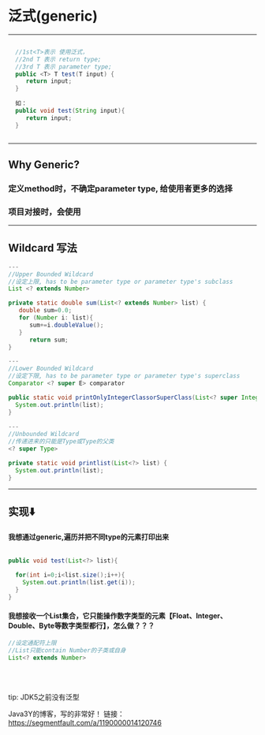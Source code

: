 # 泛式(generic)
---
```java

  //1st<T>表示 使用泛式，
  //2nd T 表示 return type;
  //3rd T 表示 parameter type;
  public <T> T test(T input) {
     return input;
  }
  
  如：
  public void test(String input){
     return input;
  }
  
```
---
## Why Generic?
### 定义method时，不确定parameter type, 给使用者更多的选择
### 项目对接时，会使用

---
## Wildcard 写法
```java
---
//Upper Bounded Wildcard
//设定上限, has to be parameter type or parameter type's subclass
List <? extends Number>

private static double sum(List<? extends Number> list) {
   double sum=0.0;
   for (Number i: list){
      sum+=i.doubleValue();
   }
      return sum;
}

---
//Lower Bounded Wildcard
//设定下限, has to be parameter type or parameter type's superclass
Comparator <? super E> comparator

public static void printOnlyIntegerClassorSuperClass(List<? super Integer> list){
  System.out.println(list);
}
   
---
//Unbounded Wildcard
//传递进来的只能是Type或Type的父类
<? super Type>

private static void printlist(List<?> list) {
  System.out.println(list);
}

```
---

## 实现⬇️

#### 我想通过generic,遍历并把不同type的元素打印出来
```java

public void test(List<?> list){

  for(int i=0;i<list.size();i++){
    System.out.println(list.get(i));
  }
}

```

#### 我想接收一个List集合，它只能操作数字类型的元素【Float、Integer、Double、Byte等数字类型都行】，怎么做？？？
```java
//设定通配符上限
//List只能contain Number的子类或自身
List<? extends Number>


```



<br>

<br>tip: JDK5之前没有泛型


Java3Y的博客，写的非常好！
链接：https://segmentfault.com/a/1190000014120746

